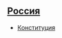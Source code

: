 ## [Россия](https://lalawland.github.io/eurasia/russia)
* [Конституция](https://lalawland.github.io/eurasia/russia/const)
